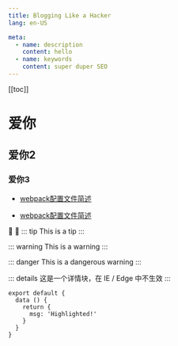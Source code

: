 ```yaml
---
title: Blogging Like a Hacker
lang: en-US

meta:
  - name: description
    content: hello
  - name: keywords
    content: super duper SEO
---
```

[[toc]]
# 爱你
## 爱你2
### 爱你3
* [webpack配置文件简述](webpack/01-Core.md)
- [webpack配置文件简述](webpack/01-Core.md)


:tada: :100:
::: tip
This is a tip
:::

::: warning
This is a warning
:::

::: danger
This is a dangerous warning
:::

::: details
这是一个详情块，在 IE / Edge 中不生效
:::


``` js{5}
export default {
  data () {
    return {
      msg: 'Highlighted!'
    }
  }
}
```